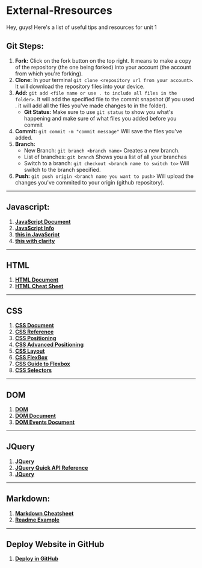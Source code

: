 # External-Rresources
Hey, guys! Here's a list of useful tips and resources for unit 1

## Git Steps:
1. **Fork:** Click on the fork button on the top right. It means to make a copy of the repository (the one being forked) into your account (the account from which you're forking).
2. **Clone:** In your terminal `git clone <repository url from your account>`. It will download the repository files into your device.
3. **Add:** `git add <file name or use . to include all files in the folder>`. It will add the specified file to the commit snapshot (if you used . it will add all the files you've made changes to in the folder).
   * **Git Status:** Make sure to use `git status` to show you what's happening and make sure of what files you added before you commit
4. **Commit:** `git commit -m "commit message"` Will save the files you've added.
5. **Branch:**
   * New Branch: `git branch <branch name>` Creates a new branch.
    * List of branches: `git branch` Shows you a list of all your branches
    * Switch to a branch: `git checkout <branch name to switch to>` Will switch to the branch specified.
6. **Push:** `git push origin <branch name you want to push>` Will upload the changes you've commited to your origin (github repository).

---
## Javascript:
1. **[JavaScript Document](https://devdocs.io/javascript/)**
2. **[JavaScript Info](https://javascript.info/)**
3. **[this in JavaScript](https://john-dugan.com/this-in-javascript/)**
4. **[this with clarity](http://javascriptissexy.com/understand-javascripts-this-with-clarity-and-master-it/)**
---

## HTML
1. **[HTML Document](https://devdocs.io/html/)**
2. **[HTML Cheat Sheet](https://html.com/wp-content/uploads/html-cheat-sheet.pdf)**
---

## CSS
1. **[CSS Document](https://devdocs.io/css/)**
2. **[CSS Reference](https://cssreference.io/)**
3. **[CSS Positioning](https://cssreference.io/positioning/)**
4. **[CSS Advanced Positioning](https://internetingishard.com/html-and-css/advanced-positioning/)**
5. **[CSS Layout](http://learnlayout.com/toc.html)**
6. **[CSS FlexBox](https://the-echoplex.net/flexyboxes/)**
7. **[CSS Guide to Flexbox](https://css-tricks.com/snippets/css/a-guide-to-flexbox/)**
8. **[CSS Selectors](https://www.w3schools.com/cssref/css_selectors.asp)**
---

## DOM
1. **[DOM](https://javascript.info/dom-navigation)**
2. **[DOM Document](https://devdocs.io/dom/)**
2. **[DOM Events Document](https://devdocs.io/dom_events/)**
---

## JQuery
1. **[JQuery](https://htmlcheatsheet.com/jquery/)**
2. **[JQuery Quick API Reference](https://oscarotero.com/jquery/)**
3. **[JQuery](https://api.jquery.com/)**
---

## Markdown:
1. **[Markdown Cheatsheet](http://assemble.io/docs/Cheatsheet-Markdown.html)**
2. **[Readme Example](https://github.com/akashnimare/foco/blob/master/readme.md)**
---

## Deploy Website in GitHub
1. **[Deploy in GitHub](https://github.com/sei-jed-10/github-website-deploy)**
